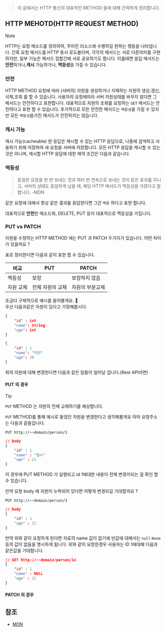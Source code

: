 > 이 글에서는 HTTP 통신의 대표적인 METHOD 들에 대해 간략하게 정리합니다.

## HTTP MEHOTD(HTTP REQUEST METHOD)

>[!NOTE]
HTTP는 요청 메소드를 정의하여, 주어진 리소스에 수행하길 원하는 행동을 나타냅니다. 간혹 요청 메서드를 HTTP 동사 로도불리며, 각각의 메서드는 서로 다른의미를 구현하지만, 일부 기능은 메서드 집합간에 서로 공유하기도 합니다. 이를테면 응답 메서드는 **안전**하거나,**캐시** 가능하거나, **멱등성**을 가질 수 있습니다.

### 안전

HTTP METHOD 요청에 따라 (서버의) 자원을 생성하거나 삭제하는 자원의 생성,갱신,삭제,조회 를 할 수 있습니다. 사용자의 요청에따라 서버 자원상태를 바꾸지 않다면 그 메서드는 안전하다고 표현합니다. 대표적으로 자원의 조회를 요청하는 `GET` 메서드는 안전하다고 표현 할 수 있습니다. 추가적으로 모든 안전한 메서드는 `멱등성`을 가질 수 있지만 모든 `멱등성`을가진 메서드가 안전하지는 않습니다.

### 캐시 가능

캐시 가능(cacheable) 한 응답은 캐시할 수 있는 HTTP 응답으로, 나중에 검색하고 사용하기 위해 저장하여 새 요청을 서버에 저장합니다. 모든 HTTP 응답을 캐시할 수 있는 것은 아니며, 캐시할 HTTP 응답에 대한 제약 조건은 다음과 같습니다.

### 멱등성

> 동일한 요청을 한 번 보내는 것과 여러 번 연속으로 보내는 것이 같은 효과를 지니고, 서버의 상태도 동일하게 남을 때, 해당 HTTP 메서드가 멱등성을 가졌다고 말합니다. -MDN

같은 요청에 대해서 항상 같은 결과를 응답한다면 그건 `멱등` 하다고 표현 합니다.

대표적으로 **안전**한 메소드와, DELETE, PUT 등이 대표적으로 멱등성을 가집니다.


### PUT vs PATCH

자원을 수정하는 HTTP METHOD 에는 PUT 과 PATCH 두가지가 있습니다. 
어떤 차이가 있을까요 ?

표로 정리한다면 다음과 같이 표현 할 수 있습니다.

|비교 |PUT|PATCH|
|---|---|---|
|멱등성|보장|보장하지 않음 
|자원 교체|전체 자원의 교체|자원의 부분교체 

조금더 구체적으로 예시를 들어볼게요. 🤔   
우선 다음과같은 자원이 있다고 가정해봅시다.

```json
{
    "id" : int
    "name": String
    "age": int
}
```
```json
{
    "id" : 1
    "name": "지민"
    "age": 20
}
```
위의 자원에 대해 변경한다면 다음과 같은 일들이 일어날 겁니다.(Rest API라면)
#### PUT 의 경우

>[!TIP]
`PUT` METHOD 는 자원의 전체 교체하기를 예상합니다. 

`PUT` METHOD를 통해 예시로 들었던 자원을 변경한다고 생각해볼게요 아마 요청주소는 다음과 같을겁니다. 

`PUT http://~~domain/person/1`
```json
// body
{
    "id" : 1
    "name" : "철수"
    "age" : 21
}

```
이 경우에 PUT METHOD 가 실행되고 id 1에대한 내용이 전체 변경이되는 걸 확인 할 수 있습니다.

만약 요청 body 에 자원이 누락되어 있다면 어떻게 변경되길 기대할까요 ?

`PUT http://~~domain/person/1`
```json
// body
{
    "id" : 1
    "age" : 21
}

```

만약 위와 같이 요청하게 된다면 자료의 name 값이 없기에 빈값에 대해서는 `null` `None` 등의 값이 없음을 명시하게 됩니다. 위와 같이 요청한경우 사용자는 ID 1에대해 다음과 같은값을 기대합니다.

```json
// GET http://~~domain/person/1x
{
    "id" : 1
    "name" : NULL
    "age" : 21
}
```

#### PATCH 의 경우


## 참조 
- [MDN](https://developer.mozilla.org/en-US/docs/Web/HTTP/Methods)

